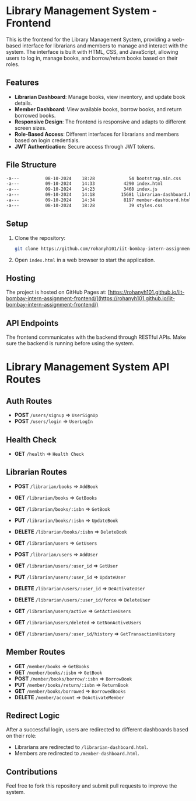# Library Management System - Frontend

This is the frontend for the Library Management System, providing a web-based interface for librarians and members to manage and interact with the system. The interface is built with HTML, CSS, and JavaScript, allowing users to log in, manage books, and borrow/return books based on their roles.

## Features

- **Librarian Dashboard**: Manage books, view inventory, and update book details.
- **Member Dashboard**: View available books, borrow books, and return borrowed books.
- **Responsive Design**: The frontend is responsive and adapts to different screen sizes.
- **Role-Based Access**: Different interfaces for librarians and members based on login credentials.
- **JWT Authentication**: Secure access through JWT tokens.

## File Structure

```bash
-a---          08-10-2024    18:28             54 bootstrap.min.css
-a---          09-10-2024    14:33           4290 index.html
-a---          09-10-2024    14:23           3468 index.js
-a---          09-10-2024    14:18          15681 librarian-dashboard.html
-a---          09-10-2024    14:34           8197 member-dashboard.html
-a---          08-10-2024    18:28             39 styles.css
```


## Setup

1. Clone the repository:
    ```bash
    git clone https://github.com/rohanyh101/iit-bombay-intern-assignment-frontend
    ```

2. Open `index.html` in a web browser to start the application.

## Hosting

The project is hosted on GitHub Pages at:
[https://rohanyh101.github.io/iit-bombay-intern-assignment-frontend/](https://rohanyh101.github.io/iit-bombay-intern-assignment-frontend/)

## API Endpoints

The frontend communicates with the backend through RESTful APIs. Make sure the backend is running before using the system.

# Library Management System API Routes

## Auth Routes
- **POST** `/users/signup`  => `UserSignUp`
- **POST** `/users/login`  => `UserLogIn`


## Health Check
- **GET** `/health`  => `Health Check`


## Librarian Routes
- **POST** `/librarian/books`  => `AddBook`
- **GET** `/librarian/books`  => `GetBooks`
- **GET** `/librarian/books/:isbn`  => `GetBook`
- **PUT** `/librarian/books/:isbn`  => `UpdateBook`
- **DELETE** `/librarian/books/:isbn`  => `DeleteBook`

- **GET** `/librarian/users`  => `GetUsers`
- **POST** `/librarian/users`  => `AddUser`
- **GET** `/librarian/users/:user_id`  => `GetUser`
- **PUT** `/librarian/users/:user_id`  => `UpdateUser`
- **DELETE** `/librarian/users/:user_id`  => `DeActivateUser`
- **DELETE** `/librarian/users/:user_id/force`  => `DeleteUser`

- **GET** `/librarian/users/active`  => `GetActiveUsers`
- **GET** `/librarian/users/deleted`  => `GetNonActiveUsers`
- **GET** `/librarian/users/:user_id/history`  => `GetTransactionHistory`


## Member Routes
- **GET** `/member/books`  => `GetBooks`
- **GET** `/member/books/:isbn`  => `GetBook`
- **POST** `/member/books/borrow/:isbn`  => `BorrowBook`
- **PUT** `/member/books/return/:isbn`  => `ReturnBook`
- **GET** `/member/books/borrowed`  => `BorrowedBooks`
- **DELETE** `/member/account`  => `DeActivateMember`


## Redirect Logic

After a successful login, users are redirected to different dashboards based on their role:
- Librarians are redirected to `/librarian-dashboard.html`.
- Members are redirected to `/member-dashboard.html`.

## Contributions

Feel free to fork this repository and submit pull requests to improve the system.

